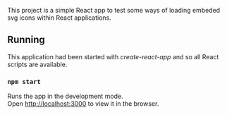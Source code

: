This project is a simple React app to test some ways of loading embeded svg icons within React applications.

## Running 

This application had been started with _create-react-app_ and so all React scripts are available.

### `npm start`

Runs the app in the development mode.<br />
Open [http://localhost:3000](http://localhost:3000) to view it in the browser.


